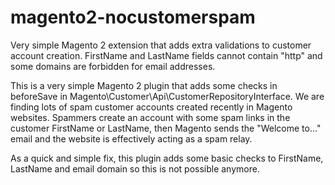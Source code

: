# magento2-nocustomerspam
Very simple Magento 2 extension that adds extra validations to customer account creation. FirstName and LastName fields cannot contain "http" and some domains are forbidden for email addresses.

This is a very simple Magento 2 plugin that adds some checks in beforeSave in Magento\Customer\Api\CustomerRepositoryInterface. We are finding lots of spam customer accounts created recently in Magento websites. Spammers create an account with some spam links in the customer FirstName or LastName, then Magento sends the "Welcome to..." email and the website is effectively acting as a spam relay.

As a quick and simple fix, this plugin adds some basic checks to FirstName, LastName and email domain so this is not possible anymore.

